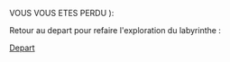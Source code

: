 
VOUS VOUS ETES PERDU ): 


Retour au depart pour refaire l'exploration du labyrinthe :

[Depart](https://github.com/indiaye18/TP2_Lab/blob/main/jeu-heros-Labyrinthe-Tour-Monde/index.md)







